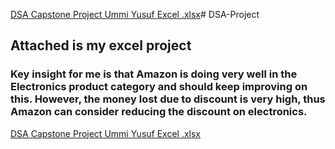 [DSA Capstone Project Ummi Yusuf Excel .xlsx](https://github.com/user-attachments/files/21066124/DSA.Capstone.Project.Ummi.Yusuf.Excel.xlsx)# DSA-Project
## Attached is my excel project
### Key insight for me is that Amazon is doing very well in the Electronics product category and should keep improving on this. However, the money lost due to discount is very high, thus Amazon can consider reducing the discount on electronics.
[DSA Capstone Project Ummi Yusuf Excel .xlsx](https://github.com/user-attachments/files/21066123/DSA.Capstone.Project.Ummi.Yusuf.Excel.xlsx)
